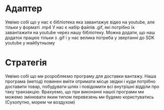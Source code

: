 # Адаптер

Уявімо собі що у нас є бібліотека яка завантажує відео на youtube, але тільки у форматі .mp4
У нас є набір файлів .gif, які потрібно їх завантажити на youtube через нашу бібліотеку.
Можна додати, що наш додаток працює тільки з .gif і у нас велика потреба у звертанні до SDK youtube у майбутньому

# Стратегія

Уявімо собі що ми розробляємо програму для доставки вантажу.
Наша програма (метод) повинен вміти отримати місце звідки і куди потрібно доставити товар,
побудувати шлях і повідомити всі внутрішні відділи про таку транзакцію.
Врахуємо, що при виконанні нашої програми ми можемо змінювати яким типом перевезень ми будемо користуватись (Сухопутно, морем чи воздухом)
